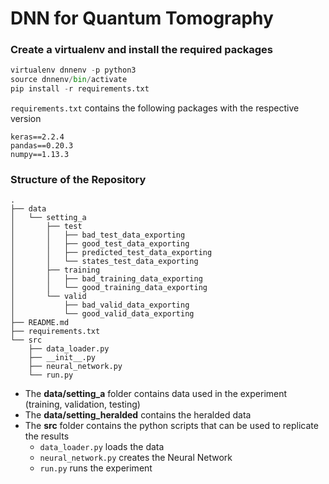# DNN for Quantum Tomography


### Create a virtualenv and install the required packages

```python
virtualenv dnnenv -p python3
source dnnenv/bin/activate
pip install -r requirements.txt
```

`requirements.txt` contains the following packages with the respective version
```
keras==2.2.4
pandas==0.20.3
numpy==1.13.3
```

### Structure of the Repository
```
.
├── data
│   └── setting_a
│       ├── test
│       │   ├── bad_test_data_exporting
│       │   ├── good_test_data_exporting
│       │   ├── predicted_test_data_exporting
│       │   └── states_test_data_exporting
│       ├── training
│       │   ├── bad_training_data_exporting
│       │   └── good_training_data_exporting
│       └── valid
│           ├── bad_valid_data_exporting
│           └── good_valid_data_exporting
├── README.md
├── requirements.txt
└── src
    ├── data_loader.py
    ├── __init__.py
    ├── neural_network.py
    └── run.py
```

+ The **data/setting_a** folder contains data used in the experiment (training, validation, testing)
+ The **data/setting_heralded** contains the heralded data
+ The **src** folder contains the python scripts that can be used to replicate the results
	+ `data_loader.py` loads the data
	+ `neural_network.py` creates the Neural Network
	+ `run.py` runs the experiment